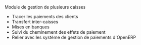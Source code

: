 Module de gestion de plusieurs caisses

* Tracer les paiements des clients
* Transfert inter-caisses
* Mises en banques
* Suivi du cheminement des effets de paiement
* Relier avec les système de gestion de paiements d'OpenERP
